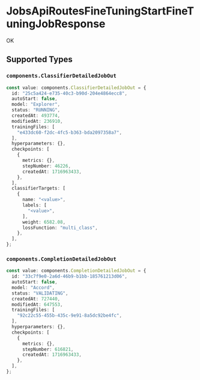 # JobsApiRoutesFineTuningStartFineTuningJobResponse

OK


## Supported Types

### `components.ClassifierDetailedJobOut`

```typescript
const value: components.ClassifierDetailedJobOut = {
  id: "25c5a424-e735-40c3-b90d-204e4864ecc8",
  autoStart: false,
  model: "Explorer",
  status: "RUNNING",
  createdAt: 493774,
  modifiedAt: 236910,
  trainingFiles: [
    "e433dc60-f2dc-4fc5-b363-bda2097358a7",
  ],
  hyperparameters: {},
  checkpoints: [
    {
      metrics: {},
      stepNumber: 46226,
      createdAt: 1716963433,
    },
  ],
  classifierTargets: [
    {
      name: "<value>",
      labels: [
        "<value>",
      ],
      weight: 6582.08,
      lossFunction: "multi_class",
    },
  ],
};
```

### `components.CompletionDetailedJobOut`

```typescript
const value: components.CompletionDetailedJobOut = {
  id: "33c7f9e0-2a6d-46b9-b1bb-185761213d06",
  autoStart: false,
  model: "Accord",
  status: "VALIDATING",
  createdAt: 727440,
  modifiedAt: 647553,
  trainingFiles: [
    "92c22c55-455b-435c-9e91-8a5dc92be4fc",
  ],
  hyperparameters: {},
  checkpoints: [
    {
      metrics: {},
      stepNumber: 616821,
      createdAt: 1716963433,
    },
  ],
};
```

